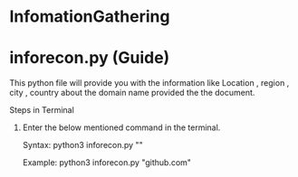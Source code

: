 # InfomationGathering


# inforecon.py (Guide) 

  This python file will provide you with the information like Location , region , city , country about the domain name provided the the document.

Steps in Terminal 
  
1) Enter the below mentioned command in the terminal.

     Syntax: python3 inforecon.py "<DomainName>"
     
     Example: python3 inforecon.py "github.com"
     
     
